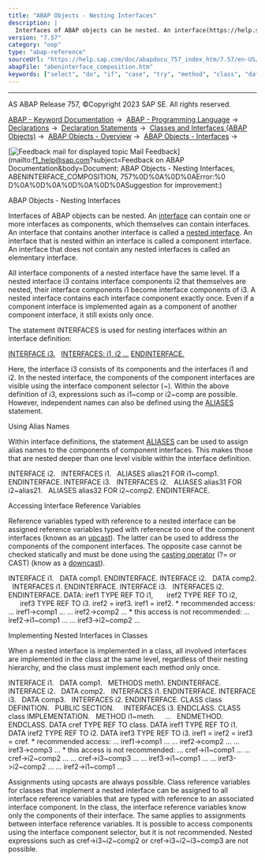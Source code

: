 ```yaml
---
title: "ABAP Objects - Nesting Interfaces"
description: |
  Interfaces of ABAP objects can be nested. An interface(https://help.sap.com/doc/abapdocu_757_index_htm/7.57/en-US/abeninterfac.htm) can contain one or more interfaces as components, which themselves can contain interfaces. An interface that contains another interface is called a nested interface
version: "7.57"
category: "oop"
type: "abap-reference"
sourceUrl: "https://help.sap.com/doc/abapdocu_757_index_htm/7.57/en-US/abeninterface_composition.htm"
abapFile: "abeninterface_composition.htm"
keywords: ["select", "do", "if", "case", "try", "method", "class", "data", "abeninterface", "composition"]
---
```


* * *

AS ABAP Release 757, ©Copyright 2023 SAP SE. All rights reserved.

[ABAP - Keyword Documentation](https://help.sap.com/doc/abapdocu_757_index_htm/7.57/en-US/abenabap.htm) →  [ABAP - Programming Language](https://help.sap.com/doc/abapdocu_757_index_htm/7.57/en-US/abenabap_reference.htm) →  [Declarations](https://help.sap.com/doc/abapdocu_757_index_htm/7.57/en-US/abendeclarations.htm) →  [Declaration Statements](https://help.sap.com/doc/abapdocu_757_index_htm/7.57/en-US/abenabap_declarations.htm) →  [Classes and Interfaces (ABAP Objects)](https://help.sap.com/doc/abapdocu_757_index_htm/7.57/en-US/abenclasses_and_interfaces.htm) →  [ABAP Objects - Overview](https://help.sap.com/doc/abapdocu_757_index_htm/7.57/en-US/abenabap_objects_oview.htm) →  [ABAP Objects - Interfaces](https://help.sap.com/doc/abapdocu_757_index_htm/7.57/en-US/abeninterfac.htm) → 

 [![](Mail.gif?object=Mail.gif&sap-language=EN "Feedback mail for displayed topic") Mail Feedback](mailto:f1_help@sap.com?subject=Feedback on ABAP Documentation&body=Document: ABAP Objects - Nesting Interfaces, ABENINTERFACE_COMPOSITION, 757%0D%0A%0D%0AError:%0
D%0A%0D%0A%0D%0A%0D%0ASuggestion for improvement:)

ABAP Objects - Nesting Interfaces

Interfaces of ABAP objects can be nested. An [interface](https://help.sap.com/doc/abapdocu_757_index_htm/7.57/en-US/abeninterfac.htm) can contain one or more interfaces as components, which themselves can contain interfaces. An interface that contains another interface is called a [nested interface](https://help.sap.com/doc/abapdocu_757_index_htm/7.57/en-US/abencompound_interface_glosry.htm "Glossary Entry"). An interface that is nested within an interface is called a component interface. An interface that does not contain any nested interfaces is called an elementary interface.

All interface components of a nested interface have the same level. If a nested interface i3 contains interface components i2 that themselves are nested, their interface components i1 become interface components of i3. A nested interface contains each interface component exactly once. Even if a component interface is implemented again as a component of another component interface, it still exists only once.

The statement INTERFACES is used for nesting interfaces within an interface definition:

[INTERFACE i3.](https://help.sap.com/doc/abapdocu_757_index_htm/7.57/en-US/abapinterface.htm)
  [INTERFACES: i1, i2 ...](https://help.sap.com/doc/abapdocu_757_index_htm/7.57/en-US/abapinterfaces.htm)
[ENDINTERFACE.](https://help.sap.com/doc/abapdocu_757_index_htm/7.57/en-US/abapendinterface.htm)

Here, the interface i3 consists of its components and the interfaces i1 and i2. In the nested interface, the components of the component interfaces are visible using the interface component selector (~). Within the above definition of i3, expressions such as i1~comp or i2~comp are possible. However, independent names can also be defined using the [ALIASES](https://help.sap.com/doc/abapdocu_757_index_htm/7.57/en-US/abapaliases.htm) statement.

Using Alias Names   

Within interface definitions, the statement [ALIASES](https://help.sap.com/doc/abapdocu_757_index_htm/7.57/en-US/abapaliases.htm) can be used to assign alias names to the components of component interfaces. This makes those that are nested deeper than one level visible within the interface definition.

INTERFACE i2.
  INTERFACES i1.
  ALIASES alias21 FOR i1~comp1.
ENDINTERFACE.
INTERFACE i3.
  INTERFACES i2.
  ALIASES alias31 FOR i2~alias21.
  ALIASES alias32 FOR i2~comp2.
ENDINTERFACE.

Accessing Interface Reference Variables   

Reference variables typed with reference to a nested interface can be assigned reference variables typed with reference to one of the component interfaces (known as an [upcast](https://help.sap.com/doc/abapdocu_757_index_htm/7.57/en-US/abenup_cast_glosry.htm "Glossary Entry")). The latter can be used to address the components of the component interfaces. The opposite case cannot be checked statically and must be done using the [casting operator](https://help.sap.com/doc/abapdocu_757_index_htm/7.57/en-US/abencasting_operator_glosry.htm "Glossary Entry") (?= or CAST) (know as a [downcast](https://help.sap.com/doc/abapdocu_757_index_htm/7.57/en-US/abendown_cast_glosry.htm "Glossary Entry")).

INTERFACE i1.
  DATA comp1.
ENDINTERFACE.
INTERFACE i2.
  DATA comp2.
  INTERFACES i1.
ENDINTERFACE.
INTERFACE i3.
  INTERFACES i2.
ENDINTERFACE.
DATA: iref1 TYPE REF TO i1,
      iref2 TYPE REF TO i2,
      iref3 TYPE REF TO i3.
iref2 = iref3.
iref1 = iref2.
\* recommended access:
... iref1->comp1 ...
... iref2->comp2 ...
\* this access is not recommended:
... iref2->i1~comp1 ...
... iref3->i2~comp2 ...

Implementing Nested Interfaces in Classes   

When a nested interface is implemented in a class, all involved interfaces are implemented in the class at the same level, regardless of their nesting hierarchy, and the class must implement each method only once.

INTERFACE i1.
  DATA comp1.
  METHODS meth1.
ENDINTERFACE.
INTERFACE i2.
  DATA comp2.
  INTERFACES i1.
ENDINTERFACE.
INTERFACE i3.
  DATA comp3.
  INTERFACES i2.
ENDINTERFACE.
CLASS class DEFINITION.
  PUBLIC SECTION.
    INTERFACES i3.
ENDCLASS.
CLASS class IMPLEMENTATION.
  METHOD i1~meth.
    ...
  ENDMETHOD.
ENDCLASS.
DATA cref TYPE REF TO class.
DATA iref1 TYPE REF TO i1.
DATA iref2 TYPE REF TO i2.
DATA iref3 TYPE REF TO i3.
iref1 = iref2 = iref3 = cref.
\* recommended access:
... iref1->comp1 ...
... iref2->comp2 ...
... iref3->comp3 ...
\* this access is not recommended:
... cref->i1~comp1 ...
... cref->i2~comp2 ...
... cref->i3~comp3 ...
... iref3->i1~comp1 ...
... iref3->i2~comp2 ...
... iref2->i1~comp1 ...

Assignments using upcasts are always possible. Class reference variables for classes that implement a nested interface can be assigned to all interface reference variables that are typed with reference to an associated interface component. In the class, the interface reference variables know only the components of their interface. The same applies to assignments between interface reference variables. It is possible to access components using the interface component selector, but it is not recommended. Nested expressions such as cref->i3~i2~comp2 or cref->i3~i2~i3~comp3 are not possible.
